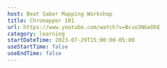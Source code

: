 ```yaml
---
host: Beat Saber Mapping Workshop
title: Chromapper 101
url: https://www.youtube.com/watch?v=Bcuo3NGeDhE
category: learning
startDateTime: 2023-07-29T15:00:00-05:00
useStartTime: false
useEndTime: false
---
```

